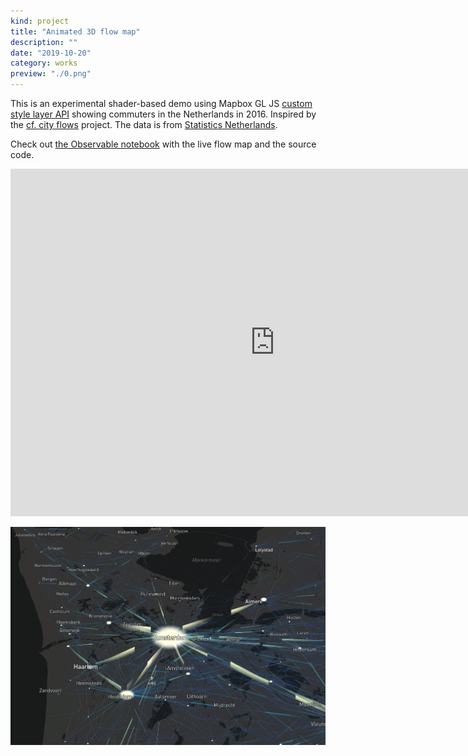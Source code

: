 ```yaml
---
kind: project
title: "Animated 3D flow map"
description: ""
date: "2019-10-20"
category: works
preview: "./0.png"
---
```

This is an experimental shader-based demo using 
Mapbox GL JS [custom style layer API](https://docs.mapbox.com/mapbox-gl-js/example/custom-style-layer/)
showing commuters in the Netherlands in 2016.
Inspired by the [cf. city flows](https://uclab.fh-potsdam.de/cf/) project. 
The data is from [Statistics Netherlands](https://opendata.cbs.nl/#/CBS/nl/dataset/83628NED/table?dl=F076).


Check out [the Observable notebook](https://observablehq.com/@ilyabo/animated-flow-map-of-commuters-in-the-netherlands-in-2016)
with the live flow map and the source code.

<iframe width="846" height="556" src="https://www.youtube-nocookie.com/embed/ZmbT06xajik?rel=0&amp;controls=0&amp;showinfo=0" frameborder="0" allow="autoplay; encrypted-media" allowfullscreen></iframe>

[![](0.png)](https://observablehq.com/@ilyabo/animated-flow-map-of-commuters-in-the-netherlands-in-2016)
